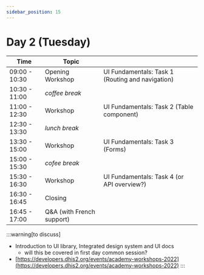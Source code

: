 ```yaml
---
sidebar_position: 15
---
```


# Day 2 (Tuesday)
| Time | Topic | |
| --- | --- | --- |
| 09:00 - 10:30 | Opening Workshop | UI Fundamentals: Task 1 (Routing and navigation) |
| 10:30 - 11:00 | _coffee break_ | |
| 11:00 - 12:30 | Workshop | UI Fundamentals: Task 2 (Table component) |
| 12:30 - 13:30 | _lunch break_ | |
| 13:30 - 15:00 | Workshop | UI Fundamentals: Task 3 (Forms) |
| 15:00 - 15:30 | _cofee break_ | |
| 15:30 - 16:30 | Workshop | UI Fundamentals: Task 4 (or API overview?) |
| 16:30 - 16:45 | Closing | |
| 16:45 - 17:00 | Q&A (with French support) | |

:::warning[to discuss]
- Introduction to UI library, Integrated design system and UI docs
    - will this be covered in first day common session?
- [https://developers.dhis2.org/events/academy-workshops-2022](https://developers.dhis2.org/events/academy-workshops-2022)
:::